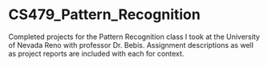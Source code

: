 # CS479_Pattern_Recognition
Completed projects for the Pattern Recognition class I took at the University of Nevada Reno with professor Dr. Bebis. Assignment descriptions as well as project reports are included with each for context.
